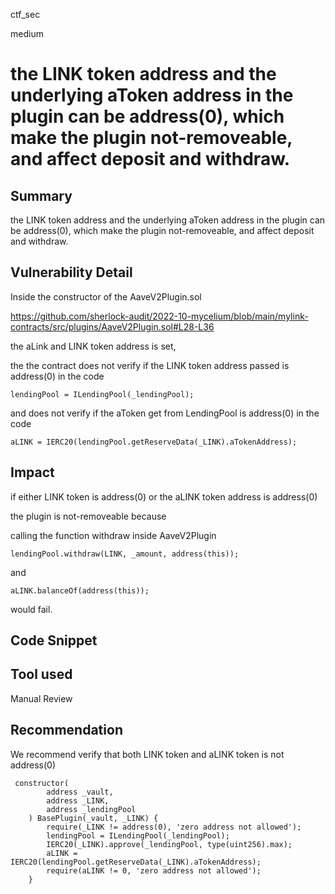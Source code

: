 ctf_sec

medium

# the LINK token address and the underlying aToken address in the plugin can be address(0), which make the plugin not-removeable, and affect deposit and withdraw.

## Summary

the LINK token address and the underlying aToken address in the plugin can be address(0), which make the plugin not-removeable, and affect deposit and withdraw.

## Vulnerability Detail

Inside the constructor of the AaveV2Plugin.sol

https://github.com/sherlock-audit/2022-10-mycelium/blob/main/mylink-contracts/src/plugins/AaveV2Plugin.sol#L28-L36

the aLink and LINK token address is set,

the the contract does not verify if the LINK token address passed is address(0) in the code

```solidity
lendingPool = ILendingPool(_lendingPool);
```

and does not verify if the aToken get from LendingPool is address(0) in the code

```solidity
aLINK = IERC20(lendingPool.getReserveData(_LINK).aTokenAddress);
```


## Impact

if either LINK token is address(0) or the aLINK token address is address(0)

the plugin is not-removeable because

calling the function withdraw inside AaveV2Plugin

```solidity
lendingPool.withdraw(LINK, _amount, address(this));
```

and 

```solidity
aLINK.balanceOf(address(this));
```

would fail.

## Code Snippet

## Tool used

Manual Review

## Recommendation

We recommend verify that both LINK token and aLINK token is not address(0)

```solidity
 constructor(
        address _vault,
        address _LINK,
        address _lendingPool
    ) BasePlugin(_vault, _LINK) {
        require(_LINK != address(0), 'zero address not allowed');
        lendingPool = ILendingPool(_lendingPool);
        IERC20(_LINK).approve(_lendingPool, type(uint256).max);
        aLINK = IERC20(lendingPool.getReserveData(_LINK).aTokenAddress);
        require(aLINK != 0, 'zero address not allowed');
    }
```